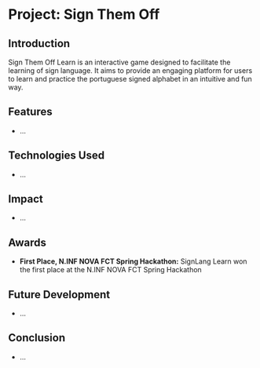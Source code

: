 # Project: Sign Them Off

## Introduction
Sign Them Off Learn is an interactive game designed to facilitate the learning of sign language. It aims to provide an engaging platform for users to learn and practice the portuguese signed alphabet in an intuitive and fun way.

## Features
- ...
## Technologies Used
- ...
## Impact
- ...
## Awards
- **First Place, N.INF NOVA FCT Spring Hackathon:** SignLang Learn won the first place at the N.INF NOVA FCT Spring Hackathon
## Future Development
- ...
## Conclusion
- ...
